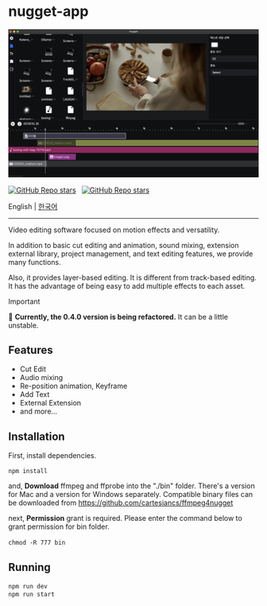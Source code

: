# nugget-app

![plot](./assets/images/screenshot.png)

<p align='center'>

<a href="#"><img alt="GitHub Repo stars" src="https://img.shields.io/github/stars/cartesiancs/nugget-app?style=for-the-badge" /></a>
&nbsp;
<a href="https://discord.gg/SvBypMTF8j"><img alt="GitHub Repo stars" src="https://img.shields.io/badge/Discord-5865F2?style=for-the-badge&logo=discord&logoColor=white" /></a>

</p>

English | [한국어](./docs/README.ko.md)

<hr/>

Video editing software focused on motion effects and versatility.

In addition to basic cut editing and animation, sound mixing, extension external library, project management, and text editing features, we provide many functions.

Also, it provides layer-based editing. It is different from track-based editing. It has the advantage of being easy to add multiple effects to each asset.

> [!IMPORTANT]
> 📢 <strong>Currently, the 0.4.0 version is being refactored.</strong> It can be a little unstable.

## Features

- Cut Edit
- Audio mixing
- Re-position animation, Keyframe
- Add Text
- External Extension
- and more...

## Installation

First, install dependencies.

```
npm install
```

and, **Download** ffmpeg and ffprobe into the "./bin" folder. There's a version for Mac and a version for Windows separately. Compatible binary files can be downloaded from https://github.com/cartesiancs/ffmpeg4nugget

next, **Permission** grant is required. Please enter the command below to grant permission for bin folder.

`chmod -R 777 bin`

## Running

```
npm run dev
npm run start
```
